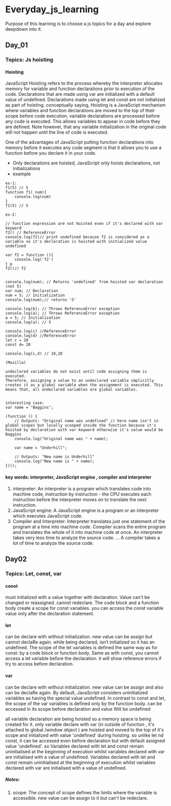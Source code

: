 # Everyday_js_learning
Purpose of this learning is to choose a js topics for a day and explore deepdown into it. 

## Day_01

### Topics: Js  hoisting

#### Hoisting
JavaScript Hoisting refers to the process whereby the interpreter allocates memory for variable and function declarations prior to execution of the code. Declarations that are made using var are initialized with a default value of undefined. Declarations made using let and const are not initialized as part of hoisting.
conceptually saying,  Hoisting is a JavaScript mechanism where variables and function declarations are moved to the top of their scope before code execution.
variable declarations are processed before any code is executed.
This allows variables to appear in code before they are defined. Note however, that any variable initialization in the original code will not happen until the line of code is executed.

One of the advantages of JavaScript putting function declarations into memory before it executes any code segment is that it allows you to use a function before you declare it in your code.
- Only declarations are hoisted, JavaScript only hoists declarations, not initializations
- example

```JS
ex-1:
f1(5) // 5
function f1( num){
    console.log(num)
}
f1(5) // 5

ex-2:

// function expression are not hoisted even if it's declared with var keyword 
f2() // ReferenceError
console.log(f2)// print undefined because f2 is considered as a variable so it's declaration is hoisted with initialized value undefined

var f2 = function (){
    console.log('f2')
} p
f2()// f2


```

```JS
console.log(num); // Returns 'undefined' from hoisted var declaration (not 5)
var num; // Declaration
num = 5; // Initialization
console.log(num);// returns '5'

console.log(b); // Throws ReferenceError exception
console.log(a); // Throws ReferenceError exception
a = 5; // Initialization
console.log(a); // 5

console.log(c) //ReferenceError
console.log(d) //ReferenceError
let c = 10
const d= 20

console.log(c,d) // 10,20

(Mozilla)

undeclared variables do not exist until code assigning them is executed.
Therefore, assigning a value to an undeclared variable implicitly creates it as a global variable when the assignment is executed. This means that, all undeclared variables are global variables.


interesting case: 
var name = "Baggins";

(function () {
    // Outputs: "Original name was undefined" // here name isn't in global scopes but locally scooped inside the function because it's hoisted by declaration with var keyword otherwise it's value would be Baggins
    console.log("Original name was " + name);

    var name = "Underhill";

    // Outputs: "New name is Underhill"
    console.log("New name is " + name);
})();

```

#### key words: interpreter, JavaScript engine , compiler and interpreter
1. interpreter:
 An interpreter is a program which translates code into machine code, instruction by instruction - the CPU executes each instruction before the interpreter moves on to translate the next instruction.
2. JavaScript engine:
 A JavaScript engine is a program or an interpreter which executes JavaScript code.
3. Compiler and Interpreter: 
 Interpreter translates just one statement of the program at a time into machine code. Compiler scans the entire program and translates the whole of it into machine code at once. An interpreter takes very less time to analyze the source code. ... A compiler takes a lot of time to analyze the source code.




## Day02

### Topics: Let, const, var

#### const
must initialized with a value together with declaration. Value can't be changed or reassigned. cannot redeclare.
The code block and a function body create a scope for const variables. 
you can access the const variable value only after the declaration statement.

#### let
can be declare with without initialization. new value can be assign but cannot declaRe again.
while being declared, isn’t initialized so it has an undefined.
The scope of the let variables is defined the same way as for const: by a code block or function body.
Same as with const, you cannot access a let variable before the declaration. it will show reference errors if try to access before declaration.

#### var
can be declare with without initialization. new value can be assign and also can be declaRe again.
By default, JavaScript considers uninitialized variables as having the special value undefined.
In contrast to const and let, the scope of the var variables is defined only by the function body.
can be accessed in its scope before declaration  and value Will be undefined

all variable declaration are being hoisted so a memory space is being created for it.
only variable declare with var (in outside of function , it's attached to global /window object ) are hoisted and moved  to the top of it's scope and initialized with value 'undefined' during hoisting. so unlike let nd const, it can be accessed even before declaration but with default assigned value 'undefined'.
so Variables declared with let and const remain uninitialised at the beginning of execution whilst variables declared with var are initialised with a value of undefined.
Variables declared with let and const remain uninitialised at the beginning of execution whilst variables declared with var are initialised with a value of undefined.
##### Notes:
1. scope: The concept of scope defines the limits where the variable is accessible. new value can be assign to it but can't be redeclare.
